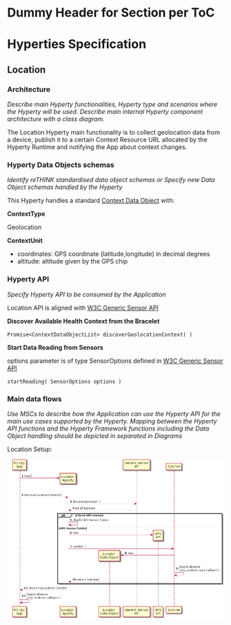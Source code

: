 Dummy Header for Section per ToC
================================

Hyperties Specification
=======================

Location
-------------------

### Architecture

*Describe main Hyperty functionalities, Hyperty type and scenarios where the Hyperty will be used. Describe main internal Hyperty component architecture with a class diagram.*

The Location Hyperty main functionality is to collect geolocation data from a device, publish it to a certain Context Resource URL allocated by the Hyperty Runtime and notifying the App about context changes.

### Hyperty Data Objects schemas

*Identify reTHINK standardised data object schemas or Specify new Data Object schemas handled by the Hyperty*

This Hyperty handles a standard [Context Data Object](https://github.com/reTHINK-project/architecture/tree/master/docs/datamodel/context) with:

**ContextType**

Geolocation


**ContextUnit**

-	coordinates: GPS coordinate (latitude,longitude) in decimal degrees
-	altitude: altitude given by the GPS chip

### Hyperty API

*Specify Hyperty API to be consumed by the Application*

Location API is aligned with [W3C Generic Sensor API](http://www.w3.org/TR/2015/WD-generic-sensor-20151015/)

**Discover Available Health Context from the Bracelet**

```
Promise<ContextDataObjectList> discoverGeolocationContext( )
```

**Start Data Reading from Sensors**

options parameter is of type SensorOptions defined in [W3C Generic Sensor API](http://www.w3.org/TR/2015/WD-generic-sensor-20151015/#the-sensor-interface)

```
startReading( SensorOptions options )
```

### Main data flows

*Use MSCs to describe how the Application can use the Hyperty API for the main use cases supported by the Hyperty. Mapping between the Hyperty API functions and the Hyperty Framework functions including the Data Object handling should be depicted in separated in Diagrams*

Location Setup:

![Location Setup](location-setup.png)


